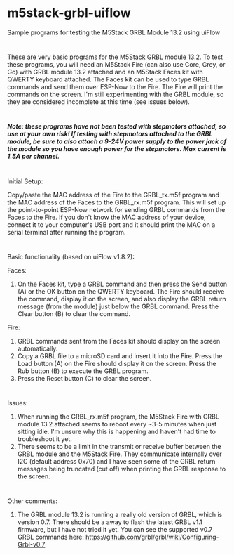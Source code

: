 # m5stack-grbl-uiflow
Sample programs for testing the M5Stack GRBL Module 13.2 using uiFlow

#
These are very basic programs for the M5Stack GRBL module 13.2. To test these programs, you will need an M5Stack Fire (can also use Core, Grey, or Go) with GRBL module 13.2 attached and an M5Stack Faces kit with QWERTY keyboard attached. The Faces kit can be used to type GRBL commands and send them over ESP-Now to the Fire. The Fire will print the commands on the screen. I'm still experimenting with the GRBL module, so they are considered incomplete at this time (see issues below).

#
***Note: these programs have not been tested with stepmotors attached, so use at your own risk! If testing with stepmotors attached to the GRBL module, be sure to also attach a 9-24V power supply to the power jack of the module so you have enough power for the stepmotors. Max current is 1.5A per channel.***

#
Initial Setup:

Copy/paste the MAC address of the Fire to the GRBL_tx.m5f program and the MAC address of the Faces to the GRBL_rx.m5f program. This will set up the point-to-point ESP-Now network for sending GRBL commands from the Faces to the Fire. If you don't know the MAC address of your device, connect it to your computer's USB port and it should print the MAC on a serial terminal after running the program.
#
Basic functionality (based on uiFlow v1.8.2): 

Faces:
1. On the Faces kit, type a GRBL command and then press the Send button (A) or the OK button on the QWERTY keyboard. The Fire should receive the command, display it on the screen, and also display the GRBL return message (from the module) just below the GRBL command. Press the Clear button (B) to clear the command.

Fire:
1. GRBL commands sent from the Faces kit should display on the screen automatically.
2. Copy a GRBL file to a microSD card and insert it into the Fire. Press the Load button (A) on the Fire should display it on the screen. Press the Rub button (B) to execute the GRBL program.
2. Press the Reset button (C) to clear the screen.

#
Issues:
1. When running the GRBL_rx.m5f program, the M5Stack Fire with GRBL module 13.2 attached seems to reboot every ~3-5 minutes when just sitting idle. I'm unsure why this is happening and haven't had time to troubleshoot it yet.
1. There seems to be a limit in the transmit or receive buffer between the GRBL module and the M5Stack Fire. They communicate internally over I2C (default address 0x70) and I have seen some of the GRBL return messages being truncated (cut off) when printing the GRBL response to the screen. 
#
Other comments:
1. The GRBL module 13.2 is running a really old version of GRBL, which is version 0.7. There should be a away to flash the latest GRBL v1.1 firmware, but I have not tried it yet.  You can see the supported v0.7 GRBL commands here: https://github.com/grbl/grbl/wiki/Configuring-Grbl-v0.7
